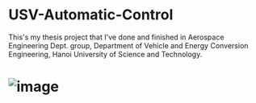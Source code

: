 # USV-Automatic-Control
This's my thesis project that I've done and finished in Aerospace Engineering Dept. group, Department of Vehicle and Energy Conversion Engineering, Hanoi University of Science and Technology.
  
# ![image](https://github.com/BinhCornelius/USV-Automatic-Control/assets/170936970/87988b2f-7991-43b7-aeb4-97ae2fb2d670)


